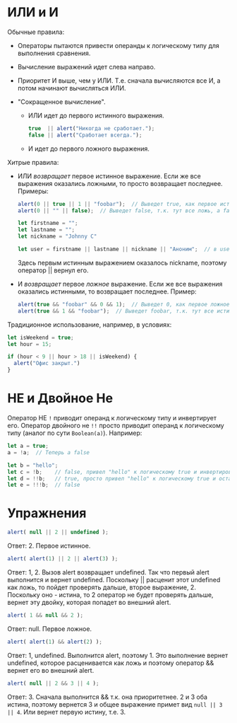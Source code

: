 # ИЛИ и И

Обычные правила:

* Операторы пытаются привести операнды к логическому типу для выполнения сравнения.

* Вычисление выражений идет слева направо.

* Приоритет И выше, чем у ИЛИ. Т.е. сначала вычисляются все И, а потом начинают вычисляться ИЛИ.

* "Сокращенное вычисление".

  * ИЛИ идет до первого истинного выражения.

    ```javascript
    true  || alert("Никогда не сработает.");
    false || alert("Сработает всегда.");
    ```

  * И идет до первого ложного выражения.

Хитрые правила:

* ИЛИ *возвращает* первое истинное выражение. Если же все выражения оказались ложными, то просто возвращает последнее. Примеры:

  ```javascript
  alert(0 || true || 1 || "foobar");  // Выведет true, как первое истиное выражение.
  alert(0 || "" || false);  // Выведет false, т.к. тут все ложь, а false - последняя ложь.
  ```

  ```javascript
  let firstname = "";
  let lastname = "";
  let nickname = "Johnny C"
  
  let user = firstname || lastname || nickname || "Аноним";  // в user будет строка "Johnny C"
  ```

  Здесь первым истинным выражением оказалось nickname, поэтому оператор || вернул его.

* И *возвращает* первое *ложное* выражение. Если же все выражения оказались истинными, то возвращает последнее. Пример:

  ```javascript
  alert(true && "foobar" && 0 && 1);  // Выведет 0, как первое ложное значение.
  alert(true && 1 && "foobar");  // Выведет foobar, т.к. тут все истина, а foobar - последнее.
  ```

Традиционное использование, например, в условиях:

```javascript
let isWeekend = true;
let hour = 15;

if (hour < 9 || hour > 18 || isWeekend) {
  alert("Офис закрыт.")
}
```

# НЕ и Двойное Не

Оператор НЕ `!` приводит операнд к логическому типу и инвертирует его. Оператор двойного не `!!` просто приводит операнд к логическому типу (аналог по сути `Boolean(a)`). Например:

```javascript
let a = true;
a = !a;  // Теперь a false

let b = "hello";
let c = !b;    // false, привел "hello" к логическому true и инвертировал.
let d = !!b;   // true, просто привел "hello" к логическому true и оставил как есть.
let e = !!!b;  // false
```

# Упражнения

```javascript
alert( null || 2 || undefined );
```

Ответ: 2. Первое истинное.

```javascript
alert( alert(1) || 2 || alert(3) );
```

Ответ: 1, 2. Вызов alert возвращает undefined. Так что первый alert выполнится и вернет undefined. Поскольку || расценит этот undefined как ложь, то пойдет проверять дальше, второе выражение, 2. Поскольку оно - истина, то 2 оператор не будет проверять дальше, вернет эту двойку, которая попадет во внешний alert.

```javascript
alert( 1 && null && 2 );
```

Ответ: null. Первое ложное.

```javascript
alert( alert(1) && alert(2) );
```

Ответ: 1, undefined. Выполнится alert, поэтому 1. Это выполнение вернет undefined, которое расценивается как ложь и поэтому оператор && вернет его во внешний alert.

```javascript
alert( null || 2 && 3 || 4 );
```

Ответ: 3. Сначала выполнится && т.к. она приоритетнее. 2 и 3 оба истина, поэтому вернется 3 и общее выражение примет вид `null || 3 || 4`. Или вернет первую истину, т.е. 3.

